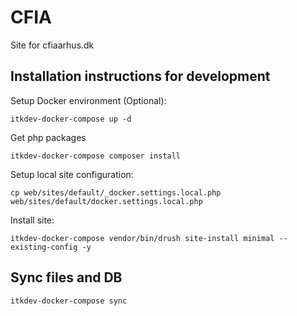 # CFIA
Site for cfiaarhus.dk

## Installation instructions for development
Setup Docker environment (Optional):
```
itkdev-docker-compose up -d
```
Get php packages
```
itkdev-docker-compose composer install
```
Setup local site configuration:
```
cp web/sites/default/_docker.settings.local.php web/sites/default/docker.settings.local.php
```
Install site:
```
itkdev-docker-compose vendor/bin/drush site-install minimal --existing-config -y
```

## Sync files and DB
```
itkdev-docker-compose sync
```